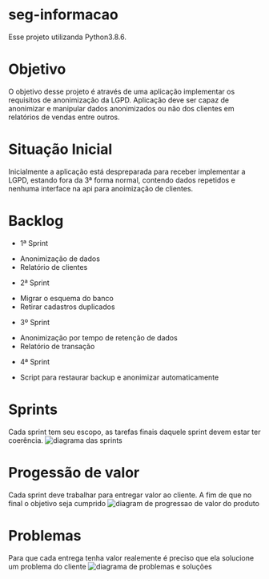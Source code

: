 # seg-informacao
Esse projeto utilizanda Python3.8.6. 

# Objetivo
O objetivo desse projeto é através de uma aplicação implementar os requisitos de anonimização da LGPD. Aplicação deve ser capaz de anonimizar e manipular dados anonimizados ou não dos clientes em relatórios de vendas entre outros.

# Situação Inicial
Inicialmente a aplicação está despreparada para receber implementar a LGPD, estando fora da 3ª forma normal, contendo dados repetidos e nenhuma interface na api para anoimização de clientes.

# Backlog
 * 1ª Sprint
  - Anonimização de dados 
  - Relatório de clientes 
 * 2ª Sprint
  - Migrar o esquema do banco
  - Retirar cadastros duplicados
 * 3º Sprint
  - Anonimização por tempo de retenção de dados
  - Relatório de transação
 * 4ª Sprint
  - Script para restaurar backup e anonimizar automaticamente

# Sprints
Cada sprint tem seu escopo, as tarefas finais daquele sprint devem estar ter coerência.
![diagrama das sprints](https://raw.githubusercontent.com/isabellefo/seg-informacao/main/docs/SPRINTS.png)

# Progessão de valor
Cada sprint deve trabalhar para entregar valor ao cliente. A fim de que no final o objetivo seja cumprido
![diagram de progressao de valor do produto](https://raw.githubusercontent.com/isabellefo/seg-informacao/main/docs/progessao-de-valor.png)

# Problemas
Para que cada entrega tenha valor realemente é preciso que ela solucione um problema do cliente
![diagrama de problemas e soluções](https://raw.githubusercontent.com/isabellefo/seg-informacao/main/docs/problemas-solucoes.png)
